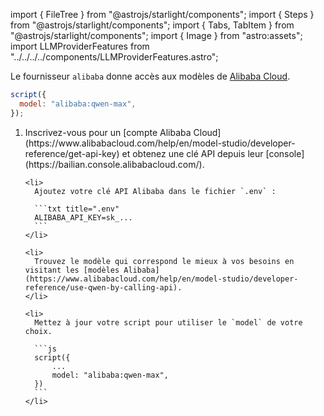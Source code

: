 import { FileTree } from "@astrojs/starlight/components";
import { Steps } from "@astrojs/starlight/components";
import { Tabs, TabItem } from "@astrojs/starlight/components";
import { Image } from "astro:assets";
import LLMProviderFeatures from "../../../../components/LLMProviderFeatures.astro";

Le fournisseur `alibaba` donne accès aux modèles de [Alibaba Cloud](https://www.alibabacloud.com/).

```js "alibaba:"
script({
  model: "alibaba:qwen-max",
});
```

<Steps>
  <ol>
    <li>
      Inscrivez-vous pour un [compte Alibaba Cloud](https://www.alibabacloud.com/help/en/model-studio/developer-reference/get-api-key) et obtenez une clé API depuis leur [console](https://bailian.console.alibabacloud.com/).
    </li>

    <li>
      Ajoutez votre clé API Alibaba dans le fichier `.env` :

      ```txt title=".env"
      ALIBABA_API_KEY=sk_...
      ```
    </li>

    <li>
      Trouvez le modèle qui correspond le mieux à vos besoins en visitant les [modèles Alibaba](https://www.alibabacloud.com/help/en/model-studio/developer-reference/use-qwen-by-calling-api).
    </li>

    <li>
      Mettez à jour votre script pour utiliser le `model` de votre choix.

      ```js
      script({
          ...
          model: "alibaba:qwen-max",
      })
      ```
    </li>
  </ol>
</Steps>

<LLMProviderFeatures provider="alibaba" />